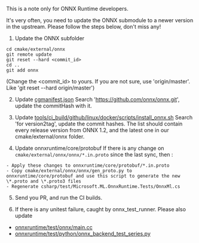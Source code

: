 This is a note only for ONNX Runtime developers.

It's very often, you need to update the ONNX submodule to a newer version in the upstream. Please follow the steps below, don't miss any!

1. Update the ONNX subfolder
```
cd cmake/external/onnx
git remote update
git reset --hard <commit_id>
cd ..
git add onnx
```
(Change the <commit_id> to yours. If you are not sure, use 'origin/master'. Like 'git reset --hard origin/master')

2. Update [cgmanifest.json](/cgmanifest.json)
Search 'https://github.com/onnx/onnx.git', update the commitHash with it.

3. Update [tools/ci_build/github/linux/docker/scripts/install_onnx.sh](/tools/ci_build/github/linux/docker/scripts/install_onnx.sh) 
Search 'for version2tag', update the commit hashes. The list should contain every release version from ONNX 1.2, and the latest one in our cmake/external/onnx folder.

4. Update onnxruntime/core/protobuf
If there is any change on `cmake/external/onnx/onnx/*.in.proto` since the last sync, then : 
```
- Apply these changes to onnxruntime/core/protobuf/*.in.proto
- Copy cmake/external/onnx/onnx/gen_proto.py to onnxruntime/core/protobuf and use this script to generate the new \*.proto and \*.proto3 files
- Regenerate csharp/test/Microsoft.ML.OnnxRuntime.Tests/OnnxMl.cs
```

5. Send you PR, and run the CI builds.

6. If there is any unitest failure, caught by onnx_test_runner. Please also update
- [onnxruntime/test/onnx/main.cc](/onnxruntime/test/onnx/main.cc)
- [onnxruntime/test/python/onnx_backend_test_series.py](/onnxruntime/test/python/onnx_backend_test_series.py)









